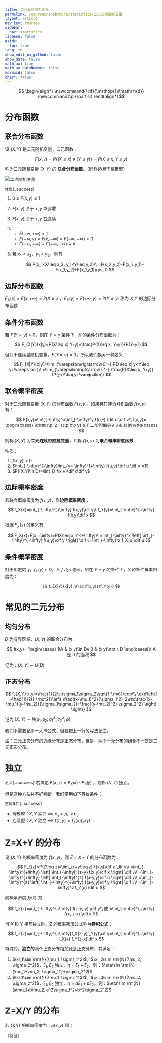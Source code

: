 ```yaml
---
title: 二元连续随机变量
permalink: /courses/sophomore/statistics/二元连续随机变量
layout: article
nav_key: courses
sidebar:
  nav: statistics
license: false
aside:
  toc: true
lang: zh
show_edit_on_github: false
show_date: false
mathjax: true
mathjax_autoNumber: false
mermaid: false
chart: false
---
```

<!--more-->
$$
\begin{align*}
\newcommand{\dif}{\mathop{}\!\mathrm{d}}
\newcommand{\p}{\partial}
\end{align*}
$$

# 分布函数

## 联合分布函数

设 $(X,Y)$ 是二元随机变量，二元函数：

$$
F(x,y)=P\{ (X\leq x)\cup(Y\leq y) \} = P(X\leq x, Y\leq y)
$$

称为二元随机变量 $(X, Y)$ 的 **联合分布函数**。（同样适用于离散型）


![二维随机变量](https://s1.ax1x.com/2020/07/06/UiKs6s.png)
<!-- ![二维随机变量](/assets/images/二维随机变量.png) -->

`性质`{:.success}

1. $0\leq F(x,y) \leq 1$
2. $F(x,y)$ 关于 $x,y$ 单调增
3. $F(x,y)$ 关于 $x,y$ 右连续
4. 
   * $F(+\infty, +\infty)=1$
   * $F(-\infty, y)=F(x, -\infty)=F(-\infty, -\infty)=0$
   * $F(-\infty, +\infty)=F(+\infty, -\infty)=0$
5. 若 $x_1<x_2$，$y_1<y_2$，则有

    $$
    P(x_1<X\leq x_2, y_1<Y\leq y_2)\\
    =F(x_2,y_2)-F(x_2,y_1)-F(x_1,y_2)+F(x_1,y_1)\geq 0
    $$

## 边际分布函数

$F_X(x)=F(x,+\infty)=P(X\leq x)$，$F_Y(y)=F(+\infty, y)=P(Y\leq y)$ 称为 $X,Y$ 的边际分布函数

## 条件分布函数

若 $P(Y=y)>0$，则在 $Y=y$ 条件下，$X$ 的条件分布函数为：

$$
F_{X|Y}(x|y)=P(X\leq x| Y=y)=\frac{P(X\leq x, Y=y)}{P(Y=y)}
$$

但对于连续型随机变量，$F(Y=y)=0$，所以我们换另一种定义：

$$
F_{X|Y}(x|y)=\lim_{\varepsilon\rightarrow 0^-} P(X\leq x| y<Y\leq y+\varepsilon )\\
=\lim_{\varepsilon\rightarrow 0^-} \frac{P(X\leq x, Y=y)}{P(y<Y\leq y+\varepsilon)}
$$

## 联合概率密度

对于二元随机变量 $(X,Y)$ 的分布函数 $F(x,y)$，如果存在非负可积函数 $f(x,y)$，有：

$$
F(x,y)=\int_{-\infty}^x\int_{-\infty}^y f(u,v) \dif u \dif v\\
f(x,y)=
\begin{cases}
\dfrac{\p^2 F}{\p x\p y} & F 二阶可偏导\\
0 & 其他
\end{cases}
$$

则称 $(X,Y)$ 为**二元连续型随机变量**，并称 $f(x,y)$ 为**联合概率密度函数**

性质：

1. $f(x,y)>0$
2. $\int_{-\infty}^{+\infty}\int_{y=-\infty}^{+\infty} f(u,v) \dif u \dif v =1$
3. $P((X,Y)\in D)=\iint_D f(x,y)\dif x\dif y$

## 边际概率密度

若联合概率密度为 $f(x,y)$，则**边际概率密度**：

$$
f_X(x)=\int_{-\infty}^{+\infty} f(x,y)\dif y\\
f_Y(y)=\int_{-\infty}^{+\infty} f(x,y)\dif x
$$

根据 $F_X(x)$ 的定义有：

$$
F_X(x)=F(x,+\infty)=P(X\leq x, Y<+\infty)\\
=\int_{-\infty}^x \left[ \int_{-\infty}^{+\infty} f(u,y)\dif y \right] \dif u=\int_{-\infty}^x f_X(u)\dif u
$$


## 条件概率密度

对于固定的 $y$，$f_Y(y)>0$，且 $f_Y(y)$ 连续，则在 $Y=y$ 的条件下，$X$ 的条件概率密度为：

$$
f_{X|Y}(x|y)=\frac{f(x,y)}{f_Y(y)}
$$

# 常见的二元分布

## 均匀分布

$D$ 为有界区域，$(X,Y)$ 的联合分布为：

$$
f(x,y)=
\begin{cases}
1/A & (x,y)\in D\\
0 & (x,y)\notin D
\end{cases}\\
A 是 D 的面积
$$

记为：$(X,Y) \sim U(D)$

## 正态分布

$$
f_{X,Y}(x,y)=\frac{1}{2\pi\sigma_1\sigma_2\sqrt{1-\rho}}\cdot\\
\exp\left\{ -\frac{1}{2(1-\rho^2)}\left( \frac{(x-\mu_1)^2}{\sigma_1^2}-2\rho\frac{(x-\mu_1)(y-\mu_2)}{\sigma_1\sigma_2}+\frac{(y-\mu_2)^2}{\sigma_2^2} \right) \right\}
$$

记为 $(X,Y) \sim N(\mu_1,\mu_2;\sigma_1^2,\sigma_2^2;\rho)$

我们不需要记那一大串公式，但要把上一行的写法记住。

注：二元正态分布的边缘分布是正态分布，但是，两个一元分布的组合不一定是二元正态分布。



# 独立

`定义`{:.success} 若满足 $F(x,y)=F_X(x)\cdot F_Y(y)$ ，则称 $(X,Y)$ 独立。

但是这种方法并不好判断。我们常用如下等价条件：

`定价条件`{:.success}

* 离散型：$X,Y$ 独立 $\Leftrightarrow$ $p_{ij} = p_{i\cdot} \times p_{\cdot j}$
* 连续型：$X,Y$ 独立 $\Leftrightarrow$ $f(x,y)=f_X(x)f_Y(y)$

# Z=X+Y 的分布

设 $(X,Y)$ 的概率密度为 $f(x,y)$，则 $Z=X+Y$ 的分布函数为：

$$
F_Z(z)=P(Z\leq z)=\iint_{x+y\leq z} f(x,y)\dif x \dif y\\
=\int_{-\infty}^{+\infty} \left[ \int_{-\infty}^{z-y} f(x,y)\dif x \right] \dif y\\
=\int_{-\infty}^{+\infty} \left[ \int_{-\infty}^{z} f(u-y,y)\dif u \right] \dif y\\
=\int_{-\infty}^{z} \left[ \int_{-\infty}^{+\infty} f(u-y,y)\dif y \right] \dif u\\
=\int_{-\infty}^z f_Z(u) \dif u
$$

而概率密度 $f_Z(z)$ 为：

$$
f_Z(z)=\int_{-\infty}^{+\infty} f(z-y, y) \dif y\\
或 =\int_{-\infty}^{+\infty} f(x, z-x) \dif x
$$

当 $X$ 和 $Y$ 相互独立时，$Z$ 的概率密度公式称为**卷积公式**：

$$
f_Z(z)=\int_{-\infty}^{+\infty}f_X(z-y)f_Y(y)\dif y=\int_{-\infty}^{+\infty} f_X(x) f_Y(z-x)\dif x
$$

特殊的，**独立的**两个正态分布相加还是正态分布，并满足：

1. $\xi_1\sim \rm{N}(\mu_1, \sigma_1^2)$，$\xi_2\sim \rm{N}(\mu_2, \sigma_2^2)$，$\xi_1,\xi_2$ 独立，$\eta=\xi_1+\xi_2$，则：$\eta\sim \rm{N}(\mu_1+\mu_2, \sigma_1^2+\sigma_2^2)$
2. $\xi_1\sim \rm{N}(\mu_1, \sigma_1^2)$，$\xi_2\sim \rm{N}(\mu_2, \sigma_2^2)$，$\xi_1,\xi_2$ 独立，$\eta=a\xi_1+b\xi_2$，则：$\eta\sim \rm{N}(a\mu_1+b\mu_2, a^2\sigma_1^2+b^2\sigma_2^2)$

# Z=X/Y 的分布

若 (X,Y) 的概率密度为：$p(x,y)$,则：

（待证）
